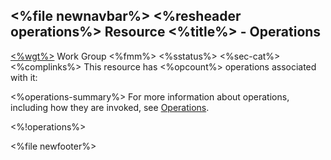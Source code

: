 &lt;%file newnavbar%&gt;
&lt;%resheader operations%&gt;
Resource &lt;%title%&gt; - Operations
-------------------------------------

[&lt;%wgt%&gt;](%3C%wg%%3E) Work Group
&lt;%fmm%&gt;
&lt;%sstatus%&gt;
&lt;%sec-cat%&gt;
&lt;%complinks%&gt;
This resource has &lt;%opcount%&gt; operations associated with it:

&lt;%operations-summary%&gt;
For more information about operations, including how they are invoked, see [Operations](operations.html).

&lt;%!operations%&gt;

&lt;%file newfooter%&gt;
